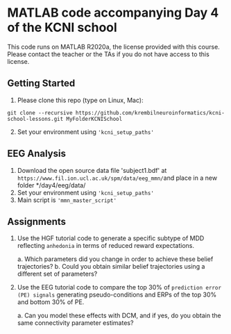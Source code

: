 MATLAB code accompanying Day 4 of the KCNI school
===============
This code runs on MATLAB R2020a, the license provided with this course. Please contact the teacher or the TAs if you do not have access to this license.

Getting Started
---------------
1.  Please clone this repo (type on Linux, Mac):
```
git clone --recursive https://github.com/krembilneuroinformatics/kcni-school-lessons.git MyFolderKCNISchool
```
2. Set your environment using `'kcni_setup_paths'`


EEG Analysis
------------
1. Download the open source data file 'subject1.bdf' at `https://www.fil.ion.ucl.ac.uk/spm/data/eeg_mmn/`and place in a new folder */day4/eeg/data/
2. Set your environment using `'kcni_setup_paths'`
3. Main script is `'mmn_master_script'`

Assignments
------------
1. Use the HGF tutorial code to generate a specific subtype of MDD reflecting `anhedonia` in terms of reduced reward expectations.

	a. Which parameters did you change in order to achieve these belief trajectories?
	b. Could you obtain similar belief trajectories using a different set of parameters?

2. Use the EEG tutorial code to compare the top 30% of `prediction error (PE) signals` generating pseudo-conditions and ERPs of the top 30% and bottom 30% of PE. 	

	a. Can you model these effects with DCM, and if yes, do you obtain the same connectivity parameter estimates?
